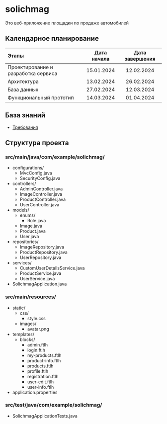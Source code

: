 # solichmag
Это веб-приложение площадки по продаже автомобилей

## Календарное планирование
| Этапы                                       | Дата начала | Дата завершения |
|:--------------------------------------------|:-----------:|:---------------:|
| Проектирование и разработка сервиса         | 15.01.2024  |   12.02.2024    |
| Архитектура                                 | 13.02.2024  |   26.02.2024    |
| База данных                                 | 27.02.2024  |   12.03.2024    |
| Функциональный прототип                     | 14.03.2024  |   01.04.2024    |

## База знаний
- [Требования](https://docs.google.com/spreadsheets/d/1ar7k1M1Ny8dvJw3D6-R4sVilpewrDADMEtiyr-7OKU8/edit#gid=0)


## Структура проекта

### src/main/java/com/example/solichmag/

- configurations/
    - MvcConfig.java
    - SecurityConfig.java
- controllers/
    - AdminController.java
    - ImageController.java
    - ProductController.java
    - UserController.java
- models/
    - enums/
        - Role.java
    - Image.java
    - Product.java
    - User.java
- repositories/
    - ImageRepository.java
    - ProductRepository.java
    - UserRepository.java
- services/
    - CustomUserDetailsService.java
    - ProductService.java
    - UserService.java
- SolichmagApplication.java

### src/main/resources/

- static/
    - css/
        - style.css
    - images/
        - avatar.png
- templates/
    - blocks/
        - admin.ftlh
        - login.ftlh
        - my-products.ftlh
        - product-info.ftlh
        - products.ftlh
        - profile.ftlh
        - registration.ftlh
        - user-edit.ftlh
        - user-info.ftlh
- application.properties

### src/test/java/com/example/solichmag/

- SolichmagApplicationTests.java


